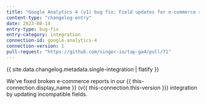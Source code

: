 ```yaml
---
title: "Google Analytics 4 (v1) bug fix: Field updates for e-commerce reports"
content-type: "changelog-entry"
date: 2023-08-14
entry-type: bug-fix
entry-category: integration
connection-id: google-analytics-4
connection-version: 1
pull-request: "https://github.com/singer-io/tap-ga4/pull/71"
---
```

{{ site.data.changelog.metadata.single-integration | flatify }}

We've fixed broken e-commerce reports in our {{ this-connection.display_name }} (v{{ this-connection.this-version }}) integration by updating incompatible fields.